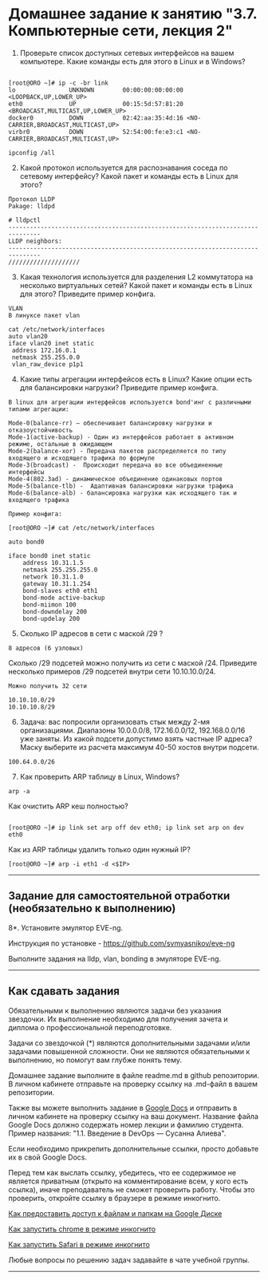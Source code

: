 # Домашнее задание к занятию "3.7. Компьютерные сети, лекция 2"

1. Проверьте список доступных сетевых интерфейсов на вашем компьютере. Какие команды есть для этого в Linux и в Windows?

```

[root@ORO ~]# ip -c -br link
lo               UNKNOWN        00:00:00:00:00:00 <LOOPBACK,UP,LOWER_UP>
eth0             UP             00:15:5d:57:81:20 <BROADCAST,MULTICAST,UP,LOWER_UP>
docker0          DOWN           02:42:aa:35:4d:16 <NO-CARRIER,BROADCAST,MULTICAST,UP>
virbr0           DOWN           52:54:00:fe:e3:c1 <NO-CARRIER,BROADCAST,MULTICAST,UP>

```
```
ipconfig /all
```

2. Какой протокол используется для распознавания соседа по сетевому интерфейсу? Какой пакет и команды есть в Linux для этого?

```
Протокол LLDP
Pakage: lldpd

# lldpctl
-------------------------------------------------------------------------------
LLDP neighbors:
-------------------------------------------------------------------------------
////////////////////

```
3. Какая технология используется для разделения L2 коммутатора на несколько виртуальных сетей? Какой пакет и команды есть в Linux для этого? Приведите пример конфига.

```
VLAN
В линуксе пакет vlan

cat /etc/network/interfaces
auto vlan20
iface vlan20 inet static
 address 172.16.0.1
 netmask 255.255.0.0
 vlan_raw_device p1p1

```

4. Какие типы агрегации интерфейсов есть в Linux? Какие опции есть для балансировки нагрузки? Приведите пример конфига.

```
В linux для агрегации интерфейсов используется bond'инг с различными типами агрегации:

Mode-0(balance-rr) – обеспечивает балансировку нагрузки и отказоустойчивость
Mode-1(active-backup) - Один из интерфейсов работает в активном режиме, остальные в ожидающем
Mode-2(balance-xor) - Передача пакетов распределяется по типу входящего и исходящего трафика по формуле
Mode-3(broadcast) -  Происходит передача во все объединенные интерфейсы
Mode-4(802.3ad) - динамическое объединение одинаковых портов
Mode-5(balance-tlb) -  Адаптивная балансировки нагрузки трафика
Mode-6(balance-alb) - балансировка нагрузки как исходящего так и входящего трафика

Пример конфига:

[root@ORO ~]# cat /etc/network/interfaces

auto bond0

iface bond0 inet static
    address 10.31.1.5
    netmask 255.255.255.0
    network 10.31.1.0
    gateway 10.31.1.254
    bond-slaves eth0 eth1
    bond-mode active-backup
    bond-miimon 100
    bond-downdelay 200
    bond-updelay 200

```

5. Сколько IP адресов в сети с маской /29 ? 

```
8 адреcов (6 узловых)
```

Сколько /29 подсетей можно получить  из сети с маской /24. Приведите несколько примеров /29 подсетей внутри сети 10.10.10.0/24.

```
Можно получить 32 сети

10.10.10.0/29
10.10.10.8/29
```

6. Задача: вас попросили организовать стык между 2-мя организациями. Диапазоны 10.0.0.0/8, 172.16.0.0/12, 192.168.0.0/16 уже заняты. Из какой подсети допустимо взять частные IP адреса? Маску выберите из расчета максимум 40-50 хостов внутри подсети.

```
100.64.0.0/26
```

7. Как проверить ARP таблицу в Linux, Windows? 

```
arp -a
```

Как очистить ARP кеш полностью? 

```

[root@ORO ~]# ip link set arp off dev eth0; ip link set arp on dev eth0

```

Как из ARP таблицы удалить только один нужный IP?

```
[root@ORO ~]# arp -i eth1 -d <$IP>
```

 ---
## Задание для самостоятельной отработки (необязательно к выполнению)

 8*. Установите эмулятор EVE-ng.
 
 Инструкция по установке - https://github.com/svmyasnikov/eve-ng

 Выполните задания на lldp, vlan, bonding в эмуляторе EVE-ng. 
 
 ---

## Как сдавать задания

Обязательными к выполнению являются задачи без указания звездочки. Их выполнение необходимо для получения зачета и диплома о профессиональной переподготовке.

Задачи со звездочкой (*) являются дополнительными задачами и/или задачами повышенной сложности. Они не являются обязательными к выполнению, но помогут вам глубже понять тему.

Домашнее задание выполните в файле readme.md в github репозитории. В личном кабинете отправьте на проверку ссылку на .md-файл в вашем репозитории.

Также вы можете выполнить задание в [Google Docs](https://docs.google.com/document/u/0/?tgif=d) и отправить в личном кабинете на проверку ссылку на ваш документ.
Название файла Google Docs должно содержать номер лекции и фамилию студента. Пример названия: "1.1. Введение в DevOps — Сусанна Алиева".

Если необходимо прикрепить дополнительные ссылки, просто добавьте их в свой Google Docs.

Перед тем как выслать ссылку, убедитесь, что ее содержимое не является приватным (открыто на комментирование всем, у кого есть ссылка), иначе преподаватель не сможет проверить работу. Чтобы это проверить, откройте ссылку в браузере в режиме инкогнито.

[Как предоставить доступ к файлам и папкам на Google Диске](https://support.google.com/docs/answer/2494822?hl=ru&co=GENIE.Platform%3DDesktop)

[Как запустить chrome в режиме инкогнито ](https://support.google.com/chrome/answer/95464?co=GENIE.Platform%3DDesktop&hl=ru)

[Как запустить  Safari в режиме инкогнито ](https://support.apple.com/ru-ru/guide/safari/ibrw1069/mac)

Любые вопросы по решению задач задавайте в чате учебной группы.

---
